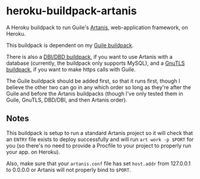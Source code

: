 # heroku-buildpack-artanis
A Heroku buildpack to run Guile's [Artanis](https://web-artanis.com/), web-application framework, on Heroku.

This buildpack is dependent on my [Guile buildpack](https://github.com/WammKD/heroku-buildpack-guile-scheme).

There is also a [DBI/DBD buildpack](https://github.com/WammKD/heroku-buildpack-guile-dbi-and-dbd), if you want to use Artanis with a database (currently, the buildpack only supports MySQL), and a [GnuTLS buildpack](https://github.com/WammKD/heroku-buildpack-gnutls-with-guile-bindings), if you want to make https calls with Guile.

The Guile buildpack should be added first, so that it runs first, though I believe the other two can go in any which order so long as they're after the Guile and before the Artanis buildpacks (though I've only tested them in Guile, GnuTLS, DBD/DBI, and then Artanis order).

## Notes
This buildpack is setup to run a standard Artanis project so it will check that an `ENTRY` file exists to deploy successfully and will run `art work -p $PORT` for you (so there's no need to provide a Procfile to your project to properly run your app. on Heroku).

Also, make sure that your `artanis.conf` file has set `host.addr` from 127.0.0.1 to 0.0.0.0 or Artanis will not properly bind to `$PORT`.
